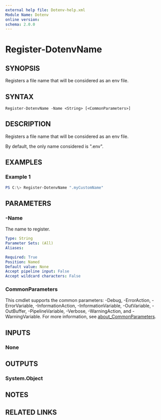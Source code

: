 ```yaml
---
external help file: Dotenv-help.xml
Module Name: Dotenv
online version:
schema: 2.0.0
---
```


# Register-DotenvName

## SYNOPSIS
Registers a file name that will be considered as an env file.

## SYNTAX

```
Register-DotenvName -Name <String> [<CommonParameters>]
```

## DESCRIPTION
Registers a file name that will be considered as an env file.

By default, the only name considered is ".env".

## EXAMPLES

### Example 1
```powershell
PS C:\> Register-DotenvName ".myCustomName"
```

## PARAMETERS

### -Name
The name to register.

```yaml
Type: String
Parameter Sets: (All)
Aliases:

Required: True
Position: Named
Default value: None
Accept pipeline input: False
Accept wildcard characters: False
```

### CommonParameters
This cmdlet supports the common parameters: -Debug, -ErrorAction, -ErrorVariable, -InformationAction, -InformationVariable, -OutVariable, -OutBuffer, -PipelineVariable, -Verbose, -WarningAction, and -WarningVariable. For more information, see [about_CommonParameters](http://go.microsoft.com/fwlink/?LinkID=113216).

## INPUTS

### None

## OUTPUTS

### System.Object
## NOTES

## RELATED LINKS
